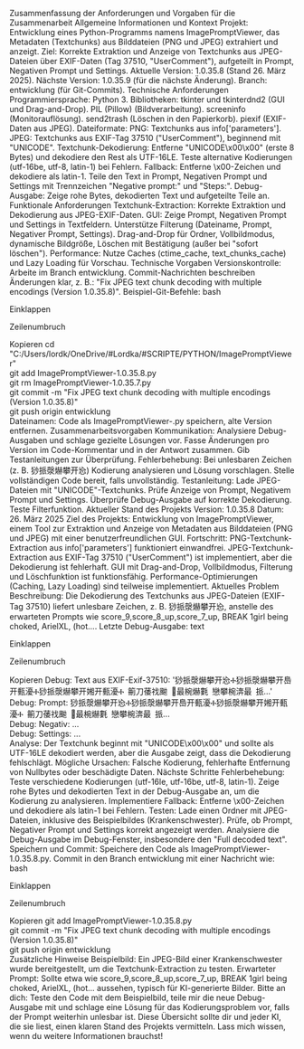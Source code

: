 Zusammenfassung der Anforderungen und Vorgaben für die Zusammenarbeit
Allgemeine Informationen und Kontext
Projekt: Entwicklung eines Python-Programms namens ImagePromptViewer, das Metadaten (Textchunks) aus Bilddateien (PNG und JPEG) extrahiert und anzeigt.
Ziel: Korrekte Extraktion und Anzeige von Textchunks aus JPEG-Dateien über EXIF-Daten (Tag 37510, "UserComment"), aufgeteilt in Prompt, Negativen Prompt und Settings.
Aktuelle Version: 1.0.35.8 (Stand 26. März 2025).
Nächste Version: 1.0.35.9 (für die nächste Änderung).
Branch: entwicklung (für Git-Commits).
Technische Anforderungen
Programmiersprache: Python 3.
Bibliotheken:
tkinter und tkinterdnd2 (GUI und Drag-and-Drop).
PIL (Pillow) (Bildverarbeitung).
screeninfo (Monitorauflösung).
send2trash (Löschen in den Papierkorb).
piexif (EXIF-Daten aus JPEG).
Dateiformate:
PNG: Textchunks aus info['parameters'].
JPEG: Textchunks aus EXIF-Tag 37510 ("UserComment"), beginnend mit "UNICODE".
Textchunk-Dekodierung:
Entferne "UNICODE\x00\x00" (erste 8 Bytes) und dekodiere den Rest als UTF-16LE.
Teste alternative Kodierungen (utf-16be, utf-8, latin-1) bei Fehlern.
Fallback: Entferne \x00-Zeichen und dekodiere als latin-1.
Teile den Text in Prompt, Negativen Prompt und Settings mit Trennzeichen "Negative prompt:" und "Steps:".
Debug-Ausgabe: Zeige rohe Bytes, dekodierten Text und aufgeteilte Teile an.
Funktionale Anforderungen
Textchunk-Extraction: Korrekte Extraktion und Dekodierung aus JPEG-EXIF-Daten.
GUI:
Zeige Prompt, Negativen Prompt und Settings in Textfeldern.
Unterstütze Filterung (Dateiname, Prompt, Negativer Prompt, Settings).
Drag-and-Drop für Ordner, Vollbildmodus, dynamische Bildgröße, Löschen mit Bestätigung (außer bei "sofort löschen").
Performance: Nutze Caches (ctime_cache, text_chunks_cache) und Lazy Loading für Vorschau.
Technische Vorgaben
Versionskontrolle:
Arbeite im Branch entwicklung.
Commit-Nachrichten beschreiben Änderungen klar, z. B.: "Fix JPEG text chunk decoding with multiple encodings (Version 1.0.35.8)".
Beispiel-Git-Befehle:
bash

Einklappen

Zeilenumbruch

Kopieren
cd "C:/Users/lordk/OneDrive/#Lordka/#SCRIPTE/PYTHON/ImagePromptViewer"  
git add ImagePromptViewer-1.0.35.8.py  
git rm ImagePromptViewer-1.0.35.7.py  
git commit -m "Fix JPEG text chunk decoding with multiple encodings (Version 1.0.35.8)"  
git push origin entwicklung  
Dateinamen: Code als ImagePromptViewer-<Version>.py speichern, alte Version entfernen.
Zusammenarbeitsvorgaben
Kommunikation:
Analysiere Debug-Ausgaben und schlage gezielte Lösungen vor.
Fasse Änderungen pro Version im Code-Kommentar und in der Antwort zusammen.
Gib Testanleitungen zur Überprüfung.
Fehlerbehebung:
Bei unlesbaren Zeichen (z. B. 猀挀漀爀攀开㤀) Kodierung analysieren und Lösung vorschlagen.
Stelle vollständigen Code bereit, falls unvollständig.
Testanleitung:
Lade JPEG-Dateien mit "UNICODE"-Textchunks.
Prüfe Anzeige von Prompt, Negativem Prompt und Settings.
Überprüfe Debug-Ausgabe auf korrekte Dekodierung.
Teste Filterfunktion.
Aktueller Stand des Projekts
Version: 1.0.35.8
Datum: 26. März 2025
Ziel des Projekts: Entwicklung von ImagePromptViewer, einem Tool zur Extraktion und Anzeige von Metadaten aus Bilddateien (PNG und JPEG) mit einer benutzerfreundlichen GUI.
Fortschritt:
PNG-Textchunk-Extraction aus info['parameters'] funktioniert einwandfrei.
JPEG-Textchunk-Extraction aus EXIF-Tag 37510 ("UserComment") ist implementiert, aber die Dekodierung ist fehlerhaft.
GUI mit Drag-and-Drop, Vollbildmodus, Filterung und Löschfunktion ist funktionsfähig.
Performance-Optimierungen (Caching, Lazy Loading) sind teilweise implementiert.
Aktuelles Problem
Beschreibung: Die Dekodierung des Textchunks aus JPEG-Dateien (EXIF-Tag 37510) liefert unlesbare Zeichen, z. B. 猀挀漀爀攀开㤀, anstelle des erwarteten Prompts wie score_9,score_8_up,score_7_up, BREAK 1girl being choked, ArielXL, (hot....
Letzte Debug-Ausgabe:
text

Einklappen

Zeilenumbruch

Kopieren
Debug: Text aus EXIF-Exif-37510: '猀挀漀爀攀开㤀Ⰰ猀挀漀爀攀开㠀开甀瀀Ⰰ猀挀漀爀攀开㜀开甀瀀Ⰰ 䈀刀䔀䄀䬀 ㄀最椀爀氀 戀攀椀渀最 挀...'  
Debug: Prompt: 猀挀漀爀攀开㤀Ⰰ猀挀漀爀攀开㠀开甀瀀Ⰰ猀挀漀爀攀开㜀开甀瀀Ⰰ 䈀刀䔀䄀䬀 ㄀最椀爀氀 戀攀椀渀最 挀...  
Debug: Negativ: ...  
Debug: Settings: ...  
Analyse:
Der Textchunk beginnt mit "UNICODE\x00\x00" und sollte als UTF-16LE dekodiert werden, aber die Ausgabe zeigt, dass die Dekodierung fehlschlägt.
Mögliche Ursachen: Falsche Kodierung, fehlerhafte Entfernung von Nullbytes oder beschädigte Daten.
Nächste Schritte
Fehlerbehebung:
Teste verschiedene Kodierungen (utf-16le, utf-16be, utf-8, latin-1).
Zeige rohe Bytes und dekodierten Text in der Debug-Ausgabe an, um die Kodierung zu analysieren.
Implementiere Fallback: Entferne \x00-Zeichen und dekodiere als latin-1 bei Fehlern.
Testen:
Lade einen Ordner mit JPEG-Dateien, inklusive des Beispielbildes (Krankenschwester).
Prüfe, ob Prompt, Negativer Prompt und Settings korrekt angezeigt werden.
Analysiere die Debug-Ausgabe im Debug-Fenster, insbesondere den "Full decoded text".
Speichern und Commit:
Speichere den Code als ImagePromptViewer-1.0.35.8.py.
Commit in den Branch entwicklung mit einer Nachricht wie:
bash

Einklappen

Zeilenumbruch

Kopieren
git add ImagePromptViewer-1.0.35.8.py  
git commit -m "Fix JPEG text chunk decoding with multiple encodings (Version 1.0.35.8)"  
git push origin entwicklung  
Zusätzliche Hinweise
Beispielbild: Ein JPEG-Bild einer Krankenschwester wurde bereitgestellt, um die Textchunk-Extraction zu testen.
Erwarteter Prompt: Sollte etwa wie score_9,score_8_up,score_7_up, BREAK 1girl being choked, ArielXL, (hot... aussehen, typisch für KI-generierte Bilder.
Bitte an dich: Teste den Code mit dem Beispielbild, teile mir die neue Debug-Ausgabe mit und schlage eine Lösung für das Kodierungsproblem vor, falls der Prompt weiterhin unlesbar ist.
Diese Übersicht sollte dir und jeder KI, die sie liest, einen klaren Stand des Projekts vermitteln. Lass mich wissen, wenn du weitere Informationen brauchst!
